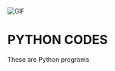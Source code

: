 <img src="https://media1.giphy.com/media/v1.Y2lkPTc5MGI3NjExcTE4c2drdGo0OG1hcmhjc21lZWt6cDN2OW00dmp2cGd1aTdyYTcxZSZlcD12MV9naWZzX3NlYXJjaCZjdD1n/coxQHKASG60HrHtvkt/giphy.gif" alt="GIF" />
<h1>PYTHON CODES</h1>
<p>These are Python programs</p>
